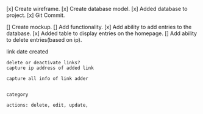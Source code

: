 [x] Create wireframe.
[x] Create database model.
[x] Added database to project.
[x] Git Commit.

[] Create mockup.
[] Add functionality.
[x] Add ability to add entries to the database.
[x] Added table to display entries on the homepage.
[] Add ability to delete entries(based on ip).


link
	date created

	delete or deactivate links?
	capture ip address of added link

	capture all info of link adder


	category

	actions: delete, edit, update, 